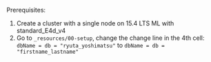 Prerequisites:

1. Create a cluster with a single node on 15.4 LTS ML with standard_E4d_v4
2. Go to `_resources/00-setup`, change the change line in the 4th cell: `dbName = db = "ryuta_yoshimatsu"` to `dbName = db = "firstname_lastname"` 
